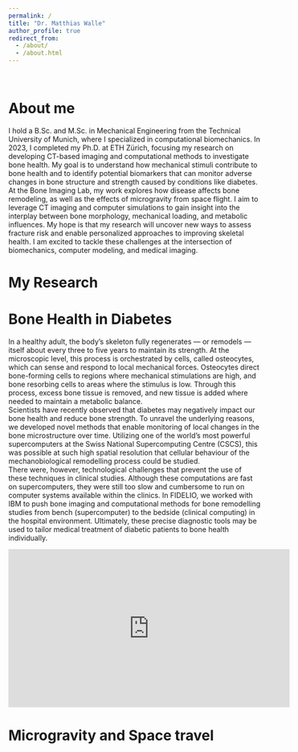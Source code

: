 ```yaml
---
permalink: /
title: "Dr. Matthias Walle"
author_profile: true
redirect_from: 
  - /about/
  - /about.html
---
```



<br>

About me
======
I hold a B.Sc. and M.Sc. in Mechanical Engineering from the Technical University of Munich, where I specialized in computational biomechanics. In 2023, I completed my Ph.D. at ETH Zürich, focusing my research on developing CT-based imaging and computational methods to investigate bone health. My goal is to understand how mechanical stimuli contribute to bone health and to identify potential biomarkers that can monitor adverse changes in bone structure and strength caused by conditions like diabetes.
<br>
At the Bone Imaging Lab, my work explores how disease affects bone remodeling, as well as the effects of microgravity from space flight. I aim to leverage CT imaging and computer simulations to gain insight into the interplay between bone morphology, mechanical loading, and metabolic influences. My hope is that my research will uncover new ways to assess fracture risk and enable personalized approaches to improving skeletal health. I am excited to tackle these challenges at the intersection of biomechanics, computer modeling, and medical imaging.
<br>


My Research
======

# Bone Health in Diabetes

In a healthy adult, the body’s skeleton fully regenerates — or remodels — itself about every three to five years to maintain its strength. At the microscopic level, this process is orchestrated by cells, called osteocytes, which can sense and respond to local mechanical forces. Osteocytes direct bone-forming cells to regions where mechanical stimulations are high, and bone resorbing cells to areas where the stimulus is low. Through this process, excess bone tissue is removed, and new tissue is added where needed to maintain a metabolic balance.
<br>
Scientists have recently observed that diabetes may negatively impact our bone health and reduce bone strength. To unravel the underlying reasons, we developed novel methods that enable monitoring of local changes in the bone microstructure over time. Utilizing one of the world’s most powerful supercomputers at the Swiss National Supercomputing Centre (CSCS), this was possible at such high spatial resolution that cellular behaviour of the mechanobiological remodelling process could be studied.
<br>
There were, however, technological challenges that prevent the use of these techniques in clinical studies. Although these computations are fast on supercomputers, they were still too slow and cumbersome to run on computer systems available within the clinics. In FIDELIO, we worked with IBM to push bone imaging and computational methods for bone remodelling studies from bench (supercomputer) to the bedside (clinical computing) in the hospital environment. Ultimately, these precise diagnostic tools may be used to tailor medical treatment of diabetic patients to bone health individually.
<br>
<iframe width="560" height="315" src="https://www.youtube.com/watch?v=BO_79y9X6dA" frameborder="0" allow="accelerometer; autoplay; clipboard-write; encrypted-media; gyroscope; picture-in-picture" allowfullscreen></iframe>


# Microgravity and Space travel 

# 
